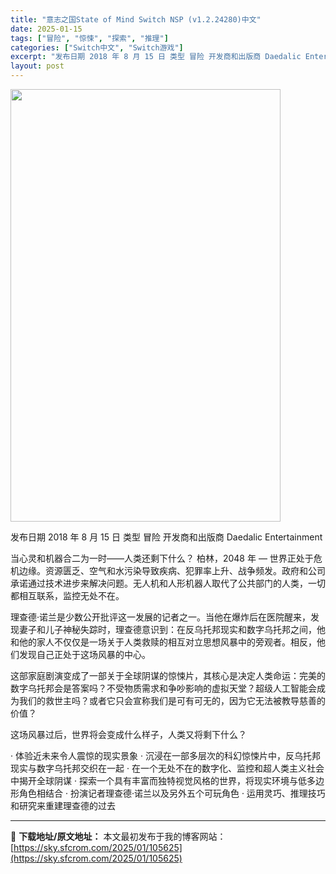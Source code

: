 ```yaml
---
title: "意志之国State of Mind Switch NSP (v1.2.24280)中文"
date: 2025-01-15
tags: ["冒险", "惊悚", "探索", "推理"]
categories: ["Switch中文", "Switch游戏"]
excerpt: "发布日期 2018 年 8 月 15 日 类型 冒险 开发商和出版商 Daedalic Entertainment 当心灵和机器合二为一时——人类还剩下什么？ 柏林，2048 年 — 世界正处于危机边缘。资源匮乏、空气和水污染导致疾病、犯罪率上升、战争频发。政府和公司承诺通过技术进步来解决问题。无人&hellip;"
layout: post
---
```


<img class="aligncenter size-full wp-image-105588" src="https://sky.sfcrom.com/wp-content/uploads/2025/01/2025011507343991.webp" alt="" width="432" height="692" />

发布日期 2018 年 8 月 15 日
类型 冒险
开发商和出版商 Daedalic Entertainment

当心灵和机器合二为一时——人类还剩下什么？
柏林，2048 年 — 世界正处于危机边缘。资源匮乏、空气和水污染导致疾病、犯罪率上升、战争频发。政府和公司承诺通过技术进步来解决问题。无人机和人形机器人取代了公共部门的人类，一切都相互联系，监控无处不在。

理查德·诺兰是少数公开批评这一发展的记者之一。当他在爆炸后在医院醒来，发现妻子和儿子神秘失踪时，理查德意识到：在反乌托邦现实和数字乌托邦之间，他和他的家人不仅仅是一场关于人类救赎的相互对立思想风暴中的旁观者。相反，他们发现自己正处于这场风暴的中心。

这部家庭剧演变成了一部关于全球阴谋的惊悚片，其核心是决定人类命运：完美的数字乌托邦会是答案吗？不受物质需求和争吵影响的虚拟天堂？超级人工智能会成为我们的救世主吗？或者它只会宣称我们是可有可无的，因为它无法被教导慈善的价值？

这场风暴过后，世界将会变成什么样子，人类又将剩下什么？

· 体验近未来令人震惊的现实景象
· 沉浸在一部多层次的科幻惊悚片中，反乌托邦现实与数字乌托邦交织在一起
· 在一个无处不在的数字化、监控和超人类主义社会中揭开全球阴谋
· 探索一个具有丰富而独特视觉风格的世界，将现实环境与低多边形角色相结合
· 扮演记者理查德·诺兰以及另外五个可玩角色
· 运用灵巧、推理技巧和研究来重建理查德的过去

---
📖 **下载地址/原文地址：** 本文最初发布于我的博客网站：[https://sky.sfcrom.com/2025/01/105625](https://sky.sfcrom.com/2025/01/105625)
